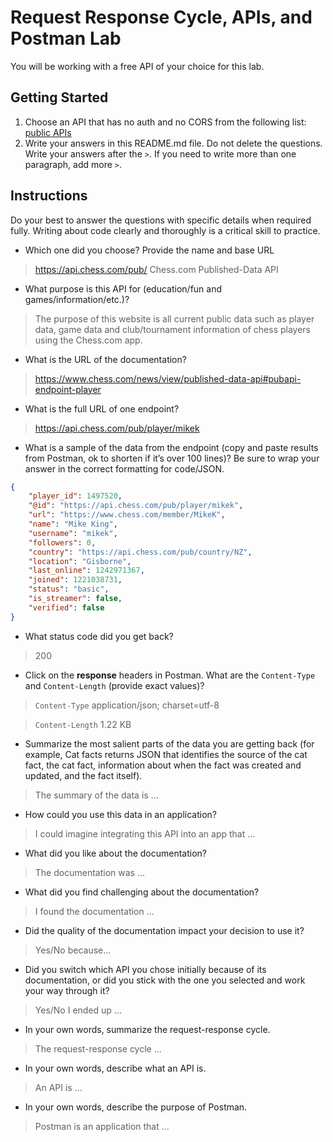 # Request Response Cycle, APIs, and Postman Lab

You will be working with a free API of your choice for this lab.

## Getting Started

1. Choose an API that has no auth and no CORS from the following list: [public APIs](https://github.com/public-apis/public-apis)
1. Write your answers in this README.md file. Do not delete the questions. Write your answers after the `>`. If you need to write more than one paragraph, add more `>`.

## Instructions

Do your best to answer the questions with specific details when required fully. Writing about code clearly and thoroughly is a critical skill to practice.

- Which one did you choose? Provide the name and base URL

> https://api.chess.com/pub/
> Chess.com Published-Data API

- What purpose is this API for (education/fun and games/information/etc.)?

> The purpose of this website is all current public data such as player data, game data and club/tournament information of chess players using the Chess.com app.

- What is the URL of the documentation?

> https://www.chess.com/news/view/published-data-api#pubapi-endpoint-player

- What is the full URL of one endpoint?

> https://api.chess.com/pub/player/mikek

- What is a sample of the data from the endpoint (copy and paste results from Postman, ok to shorten if it’s over 100 lines)? Be sure to wrap your answer in the correct formatting for code/JSON.

```json
{
	"player_id": 1497520,
	"@id": "https://api.chess.com/pub/player/mikek",
	"url": "https://www.chess.com/member/MikeK",
	"name": "Mike King",
	"username": "mikek",
	"followers": 0,
	"country": "https://api.chess.com/pub/country/NZ",
	"location": "Gisborne",
	"last_online": 1242971367,
	"joined": 1221038731,
	"status": "basic",
	"is_streamer": false,
	"verified": false
}
```

- What status code did you get back?

> 200

- Click on the **response** headers in Postman. What are the `Content-Type` and `Content-Length` (provide exact values)?

> `Content-Type`
> application/json; charset=utf-8

> `Content-Length`
> 1.22 KB

- Summarize the most salient parts of the data you are getting back (for example, Cat facts returns JSON that identifies the source of the cat fact, the cat fact, information about when the fact was created and updated, and the fact itself).

> The summary of the data is ...

- How could you use this data in an application?

> I could imagine integrating this API into an app that ...

- What did you like about the documentation?

> The documentation was ...

- What did you find challenging about the documentation?

> I found the documentation ...

- Did the quality of the documentation impact your decision to use it?

> Yes/No because...

- Did you switch which API you chose initially because of its documentation, or did you stick with the one you selected and work your way through it?

> Yes/No I ended up ...

- In your own words, summarize the request-response cycle.

> The request-response cycle ...

- In your own words, describe what an API is.

> An API is ...

- In your own words, describe the purpose of Postman.

> Postman is an application that ...
